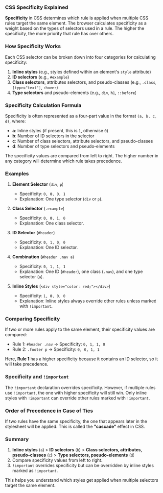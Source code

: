 ### CSS Specificity Explained

**Specificity** in CSS determines which rule is applied when multiple CSS rules target the same element. The browser calculates specificity as a weight based on the types of selectors used in a rule. The higher the specificity, the more priority that rule has over others.

### How Specificity Works

Each CSS selector can be broken down into four categories for calculating specificity:

1. **Inline styles** (e.g., styles defined within an element's `style` attribute)
2. **ID selectors** (e.g., `#example`)
3. **Class selectors**, attributes selectors, and pseudo-classes (e.g., `.class`, `[type="text"]`, `:hover`)
4. **Type selectors** and pseudo-elements (e.g., `div`, `h1`, `::before`)

### Specificity Calculation Formula

Specificity is often represented as a four-part value in the format `(a, b, c, d)`, where:

- **a**: Inline styles (if present, this is `1`, otherwise `0`)
- **b**: Number of ID selectors in the selector
- **c**: Number of class selectors, attribute selectors, and pseudo-classes
- **d**: Number of type selectors and pseudo-elements

The specificity values are compared from left to right. The higher number in any category will determine which rule takes precedence.

### Examples

1. **Element Selector** (`div`, `p`)

   - Specificity: `0, 0, 0, 1`
   - Explanation: One type selector (`div` or `p`).

2. **Class Selector** (`.example`)

   - Specificity: `0, 0, 1, 0`
   - Explanation: One class selector.

3. **ID Selector** (`#header`)

   - Specificity: `0, 1, 0, 0`
   - Explanation: One ID selector.

4. **Combination** (`#header .nav a`)

   - Specificity: `0, 1, 1, 1`
   - Explanation: One ID (`#header`), one class (`.nav`), and one type selector (`a`).

5. **Inline Styles** (`<div style="color: red;"></div>`)
   - Specificity: `1, 0, 0, 0`
   - Explanation: Inline styles always override other rules unless marked with `!important`.

### Comparing Specificity

If two or more rules apply to the same element, their specificity values are compared:

- Rule 1: `#header .nav` → Specificity: `0, 1, 1, 0`
- Rule 2: `.footer p` → Specificity: `0, 0, 1, 1`

Here, **Rule 1** has a higher specificity because it contains an ID selector, so it will take precedence.

### Specificity and `!important`

The `!important` declaration overrides specificity. However, if multiple rules use `!important`, the one with higher specificity will still win. Only inline styles with `!important` can override other rules marked with `!important`.

### Order of Precedence in Case of Ties

If two rules have the same specificity, the one that appears later in the stylesheet will be applied. This is called the **"cascade"** effect in CSS.

### Summary

1. **Inline styles** (`a`) > **ID selectors** (`b`) > **Class selectors, attributes, pseudo-classes** (`c`) > **Type selectors, pseudo-elements** (`d`)
2. Compare specificity values from left to right.
3. `!important` overrides specificity but can be overridden by inline styles marked as `!important`.

This helps you understand which styles get applied when multiple selectors target the same element.
